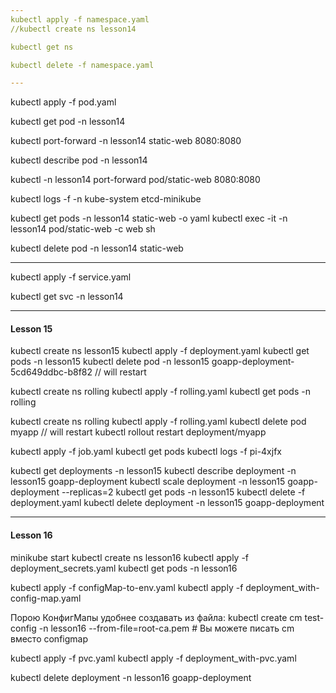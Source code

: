 ```yaml
---
kubectl apply -f namespace.yaml
//kubectl create ns lesson14

kubectl get ns

kubectl delete -f namespace.yaml

---
```

kubectl apply -f pod.yaml

kubectl get pod -n lesson14

kubectl port-forward  -n lesson14 static-web 8080:8080

kubectl describe pod -n lesson14

kubectl -n lesson14 port-forward pod/static-web 8080:8080

kubectl logs -f -n kube-system etcd-minikube

kubectl get pods -n lesson14 static-web -o yaml
kubectl exec -it -n lesson14 pod/static-web -c web sh

kubectl delete pod -n lesson14 static-web

---

kubectl apply -f service.yaml

kubectl get svc -n lesson14

---
#### Lesson 15 ####

kubectl create ns lesson15
kubectl apply -f deployment.yaml
kubectl get pods -n lesson15
kubectl delete pod -n lesson15 goapp-deployment-5cd649ddbc-b8f82 // will restart

kubectl create ns rolling
kubectl apply -f rolling.yaml
kubectl get pods -n rolling

kubectl create ns rolling
kubectl apply -f rolling.yaml
kubectl delete pod myapp // will restart
kubectl rollout restart deployment/myapp


kubectl apply -f job.yaml
kubectl get pods
kubectl logs -f pi-4xjfx

kubectl get deployments -n lesson15
kubectl describe deployment -n lesson15 goapp-deployment
kubectl scale deployment -n lesson15 goapp-deployment --replicas=2
kubectl get pods -n lesson15
kubectl delete -f deployment.yaml
kubectl delete deployment -n lesson15 goapp-deployment

---
#### Lesson 16 ####

minikube start
kubectl create ns lesson16
kubectl apply -f deployment_secrets.yaml
kubectl get pods -n lesson16

kubectl apply -f configMap-to-env.yaml
kubectl apply -f deployment_with-config-map.yaml

Порою КонфигМапы удобнее создавать из файла:
kubectl create cm test-config -n lesson16 --from-file=root-ca.pem  # Вы можете писать cm вместо configmap

kubectl apply -f pvc.yaml
kubectl apply -f deployment_with-pvc.yaml

kubectl delete deployment -n lesson16 goapp-deployment
